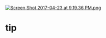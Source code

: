 
[![Screen Shot 2017-04-23 at 9.19.36 PM.png](https://s18.postimg.org/gi8hqzv95/Screen_Shot_2017-04-23_at_9.19.36_PM.png)](https://postimg.org/image/q2s4dvkl1/)
# tip
